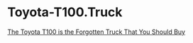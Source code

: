# Toyota-T100.Truck
[The Toyota T100 is the Forgotten Truck That You Should Buy](https://youtu.be/IemqoDadEIg)
